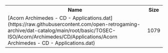 <table>
<tr><th>Name</th><th>Size</th></tr>
<tr><td>[Acorn Archimedes - CD - Applications.dat](https://raw.githubusercontent.com/open-retrogaming-archive/dat-catalog/main/root/basic/TOSEC-ISO/Acorn/Archimedes/CD/Applications/Acorn Archimedes - CD - Applications.dat)</td><td>1079</td></tr>
</table>
